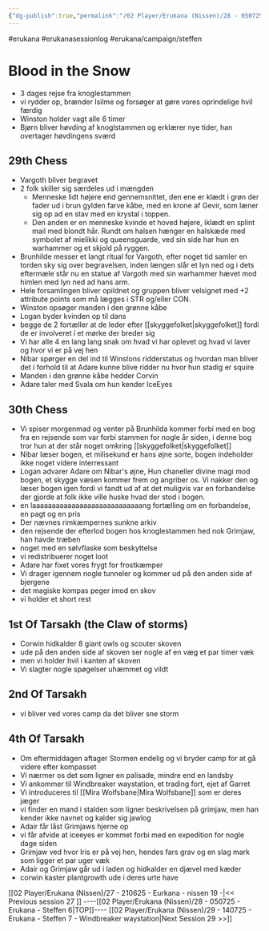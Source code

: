 ```yaml
---
{"dg-publish":true,"permalink":"/02 Player/Erukana (Nissen)/28 - 050725 - Erukana - Steffen 6/","tags":["erukana","erukanasessionlog","erukana/campaign/steffen"]}
---
```



#erukana #erukanasessionlog #erukana/campaign/steffen 


# Blood in the Snow
- 3 dages rejse fra knoglestammen 
- vi rydder op, brænder Isilme og forsøger at gøre vores oprindelige hvil færdig
- Winston holder vagt alle 6 timer 
- Bjørn bliver høvding af knoglstammen og erklærer nye tider, han overtager høvdingens sværd

## 29th Chess
- Vargoth bliver begravet 
- 2 folk skiller sig særdeles ud i mængden
	- Menneske lidt højere end gennemsnittet, den ene er klædt i grøn der fader ud i brun gylden farve kåbe, med en krone af Gevir, som læner sig op ad en stav med en krystal i toppen.
	- Den anden er en menneske kvinde et hoved højere, iklædt en splint mail med blondt hår. Rundt om halsen hænger en halskæde med symbolet af mielikki og queensguarde, ved sin side har hun en warhammer og et skjold på ryggen. 
- Brunhilde messer et langt ritual for Vargoth, efter noget tid samler en torden sky sig over begravelsen, inden længen slår et lyn ned og i dets eftermæle står nu en statue af Vargoth med sin warhammer hævet mod himlen med lyn ned ad hans arm. 
- Hele forsamlingen bliver opildnet og gruppen bliver velsignet med +2 attribute points som må lægges i STR og/eller CON. 
- Winston opsøger manden i den grønne kåbe
- Logan byder kvinden op til dans
- begge de 2 fortæller at de leder efter [[skyggefolket\|skyggefolket]] fordi de er involveret i et mørke der breder sig 
- Vi har alle 4 en lang lang snak om hvad vi har oplevet og hvad vi laver og hvor vi er på vej hen 
- Nibar spørger en del ind til Winstons ridderstatus og hvordan man bliver det i forhold til at Adare kunne blive ridder nu hvor hun stadig er squire 
- Manden i den grønne kåbe hedder Corvin
- Adare taler med Svala om hun kender IceEyes 

## 30th Chess
- Vi spiser morgenmad og venter på Brunhilda kommer forbi med en bog fra en rejsende som var forbi stammen for nogle år siden, i denne bog tror hun at der står noget omkring [[skyggefolket\|skyggefolket]] 
- Nibar læser bogen, et milisekund er hans øjne sorte, bogen indeholder ikke noget videre interressant
- Logan advarer Adare om Nibar's øjne, Hun chaneller divine magi mod bogen, et skygge væsen kommer frem og angriber os. Vi nakker den og læser bogen igen fordi vi fandt ud af at det muligvis var en forbandelse der gjorde at folk ikke ville huske hvad der stod i bogen.
- en laaaaaaaaaaaaaaaaaaaaaaaaaaaang fortælling om en forbandelse, en pagt og en pris 
- Der nævnes rimkæmpernes sunkne arkiv 
- den rejsende der efterlod bogen hos knoglestammen hed nok Grimjaw, han havde træben
- noget med en sølvflaske som beskyttelse 
- vi redistribuerer noget loot 
- Adare har fixet vores frygt for frostkæmper
- Vi drager igennem nogle tunneler og kommer ud på den anden side af bjergene 
- det magiske kompas peger imod en skov 
- vi holder et short rest 

## 1st Of Tarsakh (the Claw of storms)
- Corwin hidkalder 8 giant owls og scouter skoven 
- ude på den anden side af skoven ser nogle af en væg et par timer væk 
- men vi holder hvil i kanten af skoven 
- Vi slagter nogle spøgelser uhæmmet og vildt

## 2nd Of Tarsakh
- vi bliver ved vores camp da det bliver sne storm 

## 4th Of Tarsakh
- Om eftermiddagen aftager Stormen endelig og vi bryder camp for at gå videre efter kompasset
- Vi nærmer os det som ligner en palisade, mindre end en landsby 
- Vi ankommer til Windbreaker waystation, et trading fort, ejet af Garret 
- Vi introduceres til [[Mira Wolfsbane\|Mira Wolfsbane]] som er deres jæger
- vi finder en mand i stalden som ligner beskrivelsen på grimjaw, men han kender ikke navnet og kalder sig jawlog
- Adair får låst Grimjaws hjerne op 
- vi får afvide at iceeyes er kommet forbi med en expedition for nogle dage siden
- Grimjaw ved hvor Iris er på vej hen, hendes fars grav og en slag mark som ligger et par uger væk
- Adair og Grimjaw går ud i laden og hidkalder en djævel med kæder 
- corwin kaster plantgrowth ude i deres urte have 








[[02 Player/Erukana (Nissen)/27 - 210625 - Eurkana - nissen 19 -\|<< Previous session 27 ]] ----[[02 Player/Erukana (Nissen)/28 - 050725 - Erukana - Steffen 6\|TOP]]----  [[02 Player/Erukana (Nissen)/29 - 140725 - Erukana - Steffen 7 - Windbreaker waystation\|Next Session 29  >>]]